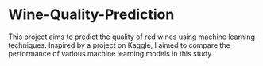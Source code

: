 # Wine-Quality-Prediction
This project aims to predict the quality of red wines using machine learning techniques. Inspired by a project on Kaggle, I aimed to compare the performance of various machine learning models in this study.
